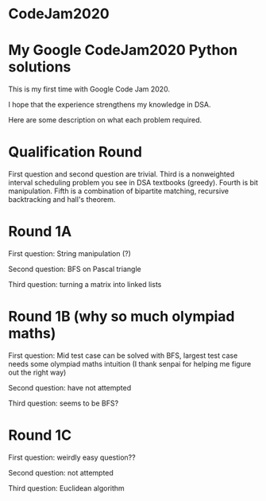 # CodeJam2020

# My Google CodeJam2020 Python solutions 

This is my first time with Google Code Jam 2020.  

I hope that the experience strengthens my knowledge in DSA. 

Here are some description on what each problem required. 

# Qualification Round

First question and second question are trivial. Third is a nonweighted interval scheduling problem you see in DSA textbooks (greedy). Fourth is bit manipulation. Fifth is a combination of bipartite matching, recursive backtracking and hall's theorem. 

# Round 1A 

First question: String manipulation (?)

Second question: BFS on Pascal triangle

Third question: turning a matrix into linked lists


# Round 1B (why so much olympiad maths) 

First question: Mid test case can be solved with BFS, largest test case needs some olympiad maths intuition (I thank senpai for helping me figure out the right way) 

Second question: have not attempted 

Third question: seems to be BFS? 

# Round 1C 


First question: weirdly easy question??

Second question: not attempted 

Third question: Euclidean algorithm


